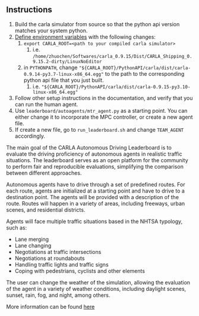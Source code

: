 ## Instructions
1. Build the carla simulator from source so that the python api version matches your system python.
2. [Define environment variables](https://leaderboard.carla.org/get_started_v2_1/#13-define-the-environment-variables) with the following changes:
   1. `export CARLA_ROOT=<path to your compiled carla simulator>`
      1. i.e. `/home/zhuochen/Softwares/carla_0.9.15/Dist/CARLA_Shipping_0.9.15.2-dirty/LinuxNoEditor`
   2. in `PYTHONPATH`, change `"${CARLA_ROOT}/PythonAPI/carla/dist/carla-0.9.14-py3.7-linux-x86_64.egg"` to the path to the corresponding python api file that you just built.
      1. i.e. `"${CARLA_ROOT}/PythonAPI/carla/dist/carla-0.9.15-py3.10-linux-x86_64.egg"`
3. Follow other setup instructions in the documentation, and verify that you can run the human agent.
4. Use `leaderboard/autoagents/mtr_agent.py` as a starting point. You can either change it to incorporate the MPC controller, or create a new agent file.
5. If create a new file, go to `run_leaderboard.sh` and change `TEAM_AGENT` accordingly.

The main goal of the CARLA Autonomous Driving Leaderboard is to evaluate the driving proficiency of autonomous agents in realistic traffic situations. The leaderboard serves as an open platform for the community to perform fair and reproducible evaluations, simplifying the comparison between different approaches.

Autonomous agents have to drive through a set of predefined routes. For each route, agents are initialized at a starting point and have to drive to a destination point. The agents will be provided with a description of the route. Routes will happen in a variety of areas, including freeways, urban scenes, and residential districts.

Agents will face multiple traffic situations based in the NHTSA typology, such as:

* Lane merging
* Lane changing
* Negotiations at traffic intersections
* Negotiations at roundabouts
* Handling traffic lights and traffic signs
* Coping with pedestrians, cyclists and other elements

The user can change the weather of the simulation, allowing the evaluation of the agent in a variety of weather conditions, including daylight scenes, sunset, rain, fog, and night, among others.

More information can be found [here](https://leaderboard.carla.org/)